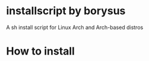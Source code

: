 # installscript by borysus
A sh install script for Linux Arch and Arch-based distros 

# How to install

